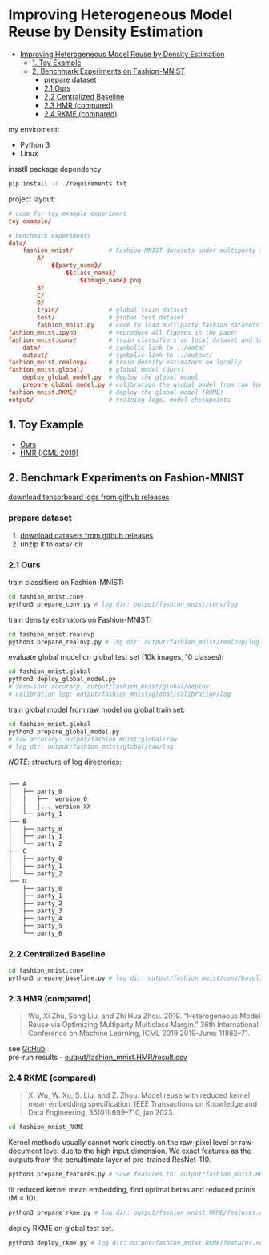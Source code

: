 # Improving Heterogeneous Model Reuse by Density Estimation

<!-- TOC start (generated with https://github.com/derlin/bitdowntoc) -->

- [Improving Heterogeneous Model Reuse by Density Estimation](#improving-heterogeneous-model-reuse-by-density-estimation)
  * [1. Toy Example](#1-toy-example)
  * [2. Benchmark Experiments on Fashion-MNIST](#2-benchmark-experiments-on-fashion-mnist)
    + [prepare dataset](#prepare-dataset)
    + [2.1 Ours](#21-ours)
    + [2.2 Centralized Baseline](#22-centralized-baseline)
    + [2.3 HMR (compared)](#23-hmr-compared)
    + [2.4 RKME (compared)](#24-rkme-compared)

<!-- TOC end -->

my enviroment:

- Python 3
- Linux

insatll package dependency:

```bash
pip install -r ./requirements.txt
```

project layout:

```conf
# code for toy example experiment
toy example/

# benchmark experiments
data/
    fashion_mnist/          # Fashion-MNIST datasets under multiparty settings
        A/
            ${party_name}/
                ${class_name}/
                    ${image_name}.png
        B/
        C/
        D/
        train/              # global train dataset
        test/               # global test dataset
        fashion_mnist.py    # code to load multiparty fashion datasets
fashion_mnist.ipynb         # reproduce all figures in the paper
fashion_mnist.conv/         # train classifiers on local dataset and train centralized baseline model
    data/                   # symbolic link to ../data/
    output/                 # symbolic link to ../output/
fashion_mnist.realnvp/      # train density estimators on locally
fashion_mnist.global/       # global model (Ours)
    deploy_global_model.py  # deploy the global model
    prepare_global_model.py # calibration the global model from raw local models (random initialized)
fashion_mnist.RKME/         # deploy the global model (RKME)
output/                     # training logs, model checkpoints 
```

## 1. Toy Example

- [Ours](toy_example/HMR_Ours.ipynb)
- [HMR (ICML 2019)](toy_example/HMR_ICML2019.ipynb)

## 2. Benchmark Experiments on Fashion-MNIST

[download tensorboard logs from github releases](https://github.com/tanganke/HMR/releases/download/material/output.zip)

### prepare dataset

1. [download datasets from github releases](https://github.com/tanganke/HMR/releases/download/material/datasets.zip)
2. unzip it to `data/` dir

### 2.1 Ours

train classifiers on Fashion-MNIST:

```bash
cd fashion_mnist.conv
python3 prepare_conv.py # log dir: output/fashion_mnist/conv/log
```

train density estimators on Fashion-MNIST:

```bash
cd fashion_mnist.realnvp
python3 prepare_realnvp.py # log dir: output/fashion_mnist/realnvp/log
```

evaluate global model on global test set (10k images, 10 classes):

```bash
cd fashion_mnist.global
python3 deploy_global_model.py 
# zero-shot accuracy: output/fashion_mnist/global/deploy
# calibration log: output/fashion_mnist/global/calibration/log
```

train global model from raw model on global train set:

```bash
cd fashion_mnist.global
python3 prepare_global_model.py
# raw accuracy: output/fashion_mnist/global/raw
# log dir: output/fashion_mnist/global/raw/log
```

*NOTE*: structure of log directories:

```bash
.
├── A
│   ├── party_0
│   │   ├──  version_0
│   │   │... version_XX
│   └── party_1
├── B
│   ├── party_0
│   ├── party_1
│   └── party_2
├── C
│   ├── party_0
│   ├── party_1
│   └── party_2
└── D
    ├── party_0
    ├── party_1
    ├── party_2
    ├── party_3
    ├── party_4
    ├── party_5
    └── party_6
```

### 2.2 Centralized Baseline

```bash
cd fashion_mnist.conv
python3 prepare_baseline.py # log dir: output/fashion_mnist/conv/baseline/log
```

### 2.3 HMR (compared)

> Wu, Xi Zhu, Song Liu, and Zhi Hua Zhou. 2019. “Heterogeneous Model Reuse via Optimizing Multiparty Multiclass Margin.” 36th International Conference on Machine Learning, ICML 2019 2019-June: 11862–71.

see [GitHub](https://github.com/YuriWu/HMR).  
pre-run results - [output/fashion_mnist.HMR/result.csv](./output/fashion_mnist.HMR/result.csv)

### 2.4 RKME (compared)

> X. Wu, W. Xu, S. Liu, and Z. Zhou. Model reuse with reduced kernel mean embedding specification. IEEE Transactions on Knowledge and Data Engineering, 35(01):699–710, jan 2023.


```bash
cd fashion_mnist_RKME
```

Kernel methods usually cannot work directly on the raw-pixel level or raw-document level due to the high input dimension.
We exact features as the outputs from the penultimate layer of pre-trained ResNet-110.

```bash
python3 prepare_features.py # save features to: output/fashion_mnist.RKME/features.resnet101
```

fit reduced kernel mean embedding, find optimal betas and reduced points (M = 10).

```bash
python3 prepare_rkme.py # log dir: output/fashion_mnist.RKME/features.resnet101.RKME.M=10
```

deploy RKME on global test set.

```bash
python3 deploy_rkme.py # log dir: output/fashion_mnist.RKME/features.resnet101.RKME.M=10/deploy
```
